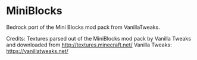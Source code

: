 # MiniBlocks

Bedrock port of the Mini Blocks mod pack from VanillaTweaks.

Credits:
Textures parsed out of the MiniBlocks mod pack by Vanilla Tweaks and downloaded from http://textures.minecraft.net/
Vanilla Tweaks: https://vanillatweaks.net/
